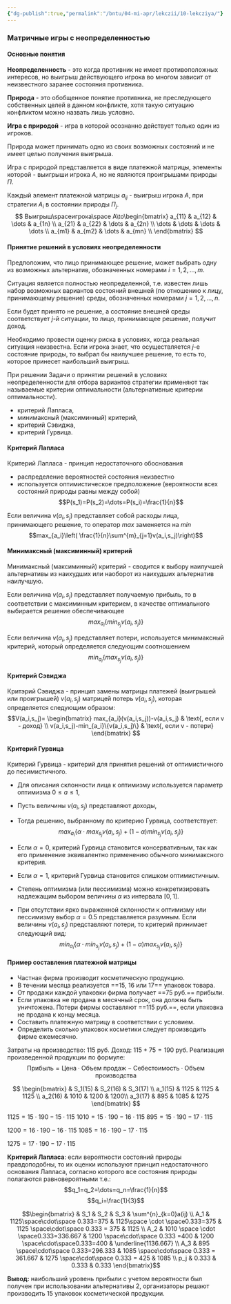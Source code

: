 ```yaml
---
{"dg-publish":true,"permalink":"/bntu/04-mi-apr/lekczii/10-lekcziya/"}
---
```



### Матричные игры с неопределенностью

#### Основные понятия

**Неопределенность** - это когда противник не имеет противоположных интересов, но выигрыш действующего игрока во многом зависит от неизвестного заранее состояния противника.

**Природа** - это обобщенное понятие противника, не преследующего собственных целей в данном конфликте, хотя такую ситуацию конфликтом можно назвать лишь условно.

**Игра с природой** - игра в которой осознанно действует только один из игроков.

Природа может принимать одно из своих возможных состояний и не имеет целью получения выигрыша.

Игра с природой представляется в виде платежной матрицы, элементы которой - выигрыши игрока $A$, но не являются проигрышами природы $П$.

Каждый элемент платежной матрицы $a_{ij}$ - выигрыш игрока $A$, при стратегии $A_i$ в состоянии природы $П_j$.
$$
	Выигрыш\spaceигрока\space A\to\begin{bmatrix}
	a_{11} & a_{12} & \dots & a_{1n} \\
	a_{21} & a_{22} & \dots & a_{2n} \\
	\dots & \dots & \dots & \dots \\
	a_{m1} & a_{m2} & \dots & a_{mn} \\
	\end{bmatrix}
$$

#### Принятие решений в условиях неопределенности

Предположим, что лицо принимающее решение, может выбрать одну из возможных альтернатив, обозначенных номерами $i=1,2,\dots,m$.

Ситуация является полностью неопределенной, т.е. известен лишь набор возможных вариантов состояний внешней (по отношению к лицу, принимающему решение) среды, обозначенных номерами $j=1,2,\dots,n$.

Если будет принято не решение, а состояние внешней среды соответствует $j$-й ситуации, то лицо, принимающее решение, получит доход.

Необходимо провести оценку риска в условиях, когда реальная ситуация неизвестна. Если игрока знает, что осуществляется $j$-е состояние природы, то выбрал бы наилучшее решение, то есть то, которое принесет наибольший выигрыш.

При решении Задачи о принятии решений в условиях неопределенности для отбора вариантов стратегии применяют так называемые критерии оптимальности (альтернативные критерии оптимальности).
- критерий Лапласа,
- минимаксный (максиминный) критерий,
- критерий Сэвиджа,
- критерий Гурвица.

#### Критерий Лапласа

Критерий Лапласа - принцип недостаточного обоснования
- распределение вероятностей состояния неизвестно
- используется оптимистическое предположение (вероятности всех состояний природы равны между собой)
$$P(s_1)=P(s_2)=\dots=P(s_i)=\frac{1}{n}$$

Если величина $v(a_i,s_j)$ представляет собой расходы лица, принимающего решение, то оператор $max$ заменяется на $min$
$$max_{a_i}\left( \frac{1}{n}\sum^{m}_{j=1}v(a_i,s_j)\right)$$

#### Минимаксный (максиминный) критерий

Минимаксный (максиминный) критерий - сводится к выбору наилучшей альтернативы из наихудших или наоборот из наихудших альтернатив наилучшую.

Если величина $v(a_i,s_j)$ представляет получаемую прибыль, то в соответствии с максиминным критерием, в качестве оптимального выбирается решение обеспечивающее
$$max_{a_i}\{min_{s_j}v(a_i,s_j)\}$$

Если величина $v(a_i,s_j)$ представляет потери, используется минимаксный критерий, который определяется следующим соотношением
$$min_{a_i}\{max_{s_j}v(a_i,s_j)\}$$

#### Критерий Сэвиджа

Критэрий Сэвиджа - принцип замены матрицы платежей (выигрышей или проигрышей) $v(a_i, s_j)$ матрицей потерь $v(a_i,s_j)$, которая определяется следующим образом:
$$V(a_i,s_j)=
\begin{bmatrix}
max_{a_i}(v(a_i,s_j))-v(a_i,s_j) & \text{, если v - доход} \\
v(a_i,s_j)-min_{a_i}\{v(a_i,s_j)\} & \text{, если v - потери}
\end{bmatrix}
$$

#### Критерий Гурвица

Критерий Гурвица - критерий для принятия решений от оптимистичного до песимистичного.
- Для описания склонности лица к оптимизму используется параметр оптимизма $0\leq a \leq 1$,
- Пусть величины $v(a_i,s_j)$ представляют доходы,
- Тогда решению, выбранному по критерию Гурвица, соответствует:
$$max_{a_i}\{ \alpha\cdot max_{s_j}v(a_i,s_j)+(1-\alpha)min_{s_j}v(a_i,s_j)\} $$

- Если $\alpha = 0$, критерий Гурвица становится консервативным, так как его применение эквивалентно применению обычного минимаксного критерия.
- Если $\alpha = 1$, критерий Гурвица становится слишком оптимистичным.
- Степень оптимизма (или пессимизма) можно конкретизировать надлежащим выбором величины $\alpha$ из интервала $[0,1]$.
- При отсутствии ярко выраженной склонности к оптимизму или пессимизму выбор $\alpha = 0.5$ представляется разумным. Если величины $v(a_i,s_j)$ представляют потери, то критерий принимает следующий вид:
$$min_{a_i}\{\alpha\cdot min_{s_j}v(a_i,s_j)+(1-\alpha)max_{s_j}v(a_i,s_j)\}$$

#### Пример составления платежной матрицы

- Частная фирма производит косметическую продукцию.
- В течении месяца реализуется ==15, 16 или 17== упаковок товара.
- От продажи каждой упаковки фирма получает ==75 руб.== прибыли.
- Если упаковка не продана в месячный срок, она должна быть уничтожена. Потери фирмы составляют ==115 руб.==, если упаковка не продана к концу месяца.
- Составить платежную матрицу в соответствии с условием.
- Определить сколько упаковок косметики следует производить фирме ежемесячно.


Затраты на производство: $115$ руб.
Доход: $115+75=190$ руб.
Реализация произведенной продукции по формуле:
$$\text{Прибыль}=\text{Цена}\cdot\text{Объем продаж} - \text{Себестоимость} \cdot\text{Объем производства}$$

$$ \begin{bmatrix}
& S_1(15) & S_2(16) & S_3(17) \\
a_1(15) & 1125 & 1125 & 1125 \\
a_2(16) & 1010 & 1200 & 1200\\
a_3(17) & 895 & 1085 & 1275
\end{bmatrix}
$$

$1125=15\cdot 190 - 15\cdot 115$
$1010=15\cdot 190 - 16\cdot 115$
$895=15\cdot 190 - 17\cdot 115$

$1200=16\cdot 190 - 16\cdot 115$
$1085=16\cdot 190 - 17\cdot 115$

$1275=17\cdot 190 - 17\cdot 115$

**Критерий Лапласа**: если вероятности состояний природы правдоподобны, то их оценки используют принцип недостаточного основания Лапласа, согласно которого все состояния природы полагаются равновероятными т.е.:
$$q_1=q_2=\dots=q_n=\frac{1}{n}$$
$$q_i=\frac{1}{3}$$

$$\begin{bmatrix}
& S_1 & S_2 & S_3 & \sum^{n}_{k=0}a(ij) \\
A_1 & 1125\space\cdot\space 0.333=375 & 1125\space \cdot \space0.333=375 & 1125 \space\cdot\space 0.333 = 375 & 1125 \\
A_2 & 1010 \space \cdot \space0.333=336.667 & 1200 \space\cdot\space 0.333 =400 & 1200 \space\cdot\space0.333=400 & \underline{1136.667} \\
A_3 & 895 \space\cdot\space 0.333=296.333 & 1085 \space\cdot\space 0.333 = 361.667 & 1275 \space\cdot\space 0.333 = 425 & 1085 \\
p_j & 0.333 & 0.333 & 0.333
\end{bmatrix}$$

**Вывод:** наибольший уровень прибыли с учетом вероятности был получен при использовании альтернативы 2, организаторы решают производить 15 упаковок косметической продукции.